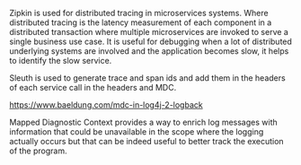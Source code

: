 Zipkin is used for distributed tracing in microservices systems. Where distributed tracing is the latency measurement of each component in a distributed transaction where multiple microservices are invoked  to serve a single business use case.
It is useful for debugging when a lot of distributed underlying systems are involved and the application becomes slow,
it helps to identify the slow service.

Sleuth is used to generate trace and span ids and add them in the headers of each service call in the headers and MDC.



https://www.baeldung.com/mdc-in-log4j-2-logback

Mapped Diagnostic Context provides a way to enrich log messages with information that could be unavailable in the scope where the logging actually occurs but that can be indeed useful to better track the execution of the program.